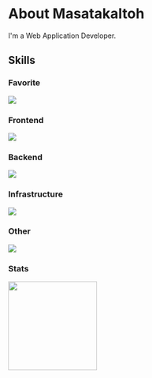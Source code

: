 <h1>About MasatakaItoh</h1>

<p>I'm a Web Application Developer.</p>

<h2>Skills</h2>

<div align="left">
  <h3>Favorite</h3>
  <div><img src="https://skillicons.dev/icons?i=ts,react,nextjs" /></div>

  <h3>Frontend</h3>
  <div><img src="https://skillicons.dev/icons?i=html,css,sass,js,vue,nuxtjs,astro,tailwind,emotion,styledcomponents,materialui,vite,webpack,jest,figma" /></div>
  
  <h3>Backend</h3>
  <div><img src="https://skillicons.dev/icons?i=nodejs,express,prisma,php,laravel,mysql,postgres,mongodb,dynamodb,graphql,postman" /></div>
  
  <h3>Infrastructure</h3>
  <div><img src="https://skillicons.dev/icons?i=aws,vercel,netlify,docker,kubernetes" /></div>
    
  <h3>Other</h3>
  <div><img src="https://skillicons.dev/icons?i=github,githubactions,idea,vim" /></div>
  
  <h3>Stats</h3>
  <img src="https://github-readme-stats.vercel.app/api/top-langs/?username=MasatakaItoh&theme=dark" height="180" />
</div>
